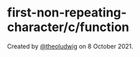 # first-non-repeating-character/c/function

Created by [@theoludwig](https://github.com/theoludwig) on 8 October 2021.
